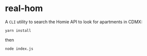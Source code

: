 # real-hom

A `CLI` utility to search the Homie API to look for apartments in CDMX:

```bash
yarn install
```

then

```bash
node index.js
```

